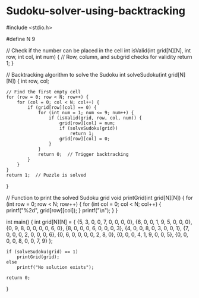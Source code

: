 # Sudoku-solver-using-backtracking
#include <stdio.h>

#define N 9

// Check if the number can be placed in the cell
int isValid(int grid[N][N], int row, int col, int num) {
    // Row, column, and subgrid checks for validity
    return 1;
}

// Backtracking algorithm to solve the Sudoku
int solveSudoku(int grid[N][N]) {
    int row, col;

    // Find the first empty cell
    for (row = 0; row < N; row++) {
        for (col = 0; col < N; col++) {
            if (grid[row][col] == 0) {
                for (int num = 1; num <= 9; num++) {
                    if (isValid(grid, row, col, num)) {
                        grid[row][col] = num;
                        if (solveSudoku(grid))
                            return 1;
                        grid[row][col] = 0;
                    }
                }
                return 0;  // Trigger backtracking
            }
        }
    }
    return 1;  // Puzzle is solved
}

// Function to print the solved Sudoku grid
void printGrid(int grid[N][N]) {
    for (int row = 0; row < N; row++) {
        for (int col = 0; col < N; col++) {
            printf("%2d", grid[row][col]);
        }
        printf("\n");
    }
}

int main() {
    int grid[N][N] = {
        {5, 3, 0, 0, 7, 0, 0, 0, 0},
        {6, 0, 0, 1, 9, 5, 0, 0, 0},
        {0, 9, 8, 0, 0, 0, 0, 6, 0},
        {8, 0, 0, 0, 6, 0, 0, 0, 3},
        {4, 0, 0, 8, 0, 3, 0, 0, 1},
        {7, 0, 0, 0, 2, 0, 0, 0, 6},
        {0, 6, 0, 0, 0, 0, 2, 8, 0},
        {0, 0, 0, 4, 1, 9, 0, 0, 5},
        {0, 0, 0, 0, 8, 0, 0, 7, 9}
    };

    if (solveSudoku(grid) == 1)
        printGrid(grid);
    else
        printf("No solution exists");

    return 0;
}
